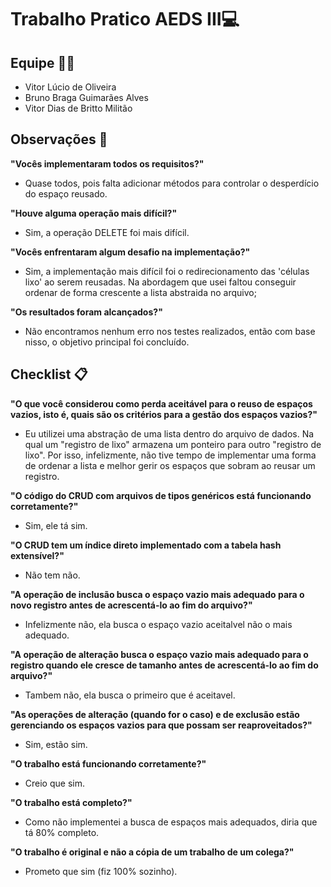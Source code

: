 #  Trabalho Pratico AEDS III💻

##  Equipe 💂‍♂️

- Vitor Lúcio de Oliveira
- Bruno Braga Guimarães Alves
- Vitor Dias de Britto Militão




##  Observações 💭

**"Vocês implementaram todos os requisitos?"**
* Quase todos, pois falta adicionar métodos para controlar o desperdício do espaço reusado.

**"Houve alguma operação mais difícil?"**
* Sim, a operação DELETE foi mais difícil.
  
**"Vocês enfrentaram algum desafio na implementação?"**
* Sim, a implementação mais difícil foi o redirecionamento das 'células lixo' ao serem reusadas. Na abordagem que usei faltou conseguir ordenar de forma crescente a lista abstraida no arquivo;

**"Os resultados foram alcançados?"**
* Não encontramos nenhum erro nos testes realizados, então com base nisso, o objetivo principal foi concluído.
  
##  Checklist 📋

**"O que você considerou como perda aceitável para o reuso de espaços vazios, isto é, quais são os critérios para a gestão dos espaços vazios?"**
*  Eu utilizei uma abstração de uma lista dentro do arquivo de dados. Na qual um "registro de lixo" armazena um ponteiro para outro "registro de lixo". Por isso, infelizmente, não tive tempo de implementar uma forma de ordenar a lista e melhor gerir os espaços que sobram ao reusar um registro.

**"O código do CRUD com arquivos de tipos genéricos está funcionando corretamente?"**
* Sim, ele tá sim.
  
**"O CRUD tem um índice direto implementado com a tabela hash extensível?"**
* Não tem não.

**"A operação de inclusão busca o espaço vazio mais adequado para o novo registro antes de acrescentá-lo ao fim do arquivo?"**
* Infelizmente não, ela busca o espaço vazio aceitalvel não o mais adequado.

**"A operação de alteração busca o espaço vazio mais adequado para o registro quando ele cresce de tamanho antes de acrescentá-lo ao fim do arquivo?"**
* Tambem não, ela busca o primeiro que é aceitavel.
  
**"As operações de alteração (quando for o caso) e de exclusão estão gerenciando os espaços vazios para que possam ser reaproveitados?"**
* Sim, estão sim.

**"O trabalho está funcionando corretamente?"**
* Creio que sim.

**"O trabalho está completo?"**
* Como não implementei a busca de espaços mais adequados, diria que tá 80% completo.

**"O trabalho é original e não a cópia de um trabalho de um colega?"**
* Prometo que sim (fiz 100% sozinho).
  
